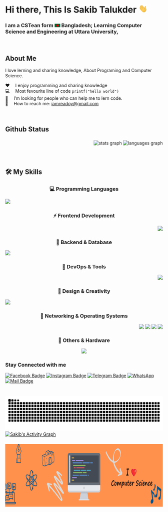# Hi there, This Is Sakib Talukder <img src="assets/hello.gif" width="28px" alt="hi">

### I am a CSTean form <img src="assets/bangladesh.png" width="18"/> Bangladesh; Learning Computer Science and Engineering at Uttara University,

<br/>

## About Me

I love lerning and sharing knowledge, About Programing and Computer Science.

:hearts: &emsp;I enjoy programming and sharing knowledge <br/>
:computer: &emsp;Most fevourite line of code `printf("hello world")` <br/>
🤔 &emsp;I’m looking for people who can help me to lern code.<br/>
:e-mail: &emsp;How to reach me: iamreadoy@gmail.com <br/>

<br/>
<h2 align="left">Github Status</h2>

###

<div align="right">
  <img src="https://github-readme-stats.vercel.app/api?username=sakibtalukqder&hide_title=false&hide_rank=false&show_icons=true&include_all_commits=true&count_private=true&disable_animations=false&theme=dark&locale=en&hide_border=false" height="177" alt="stats graph"  />
  <img src="https://github-readme-stats.vercel.app/api/top-langs?username=sakibtalukqder&locale=en&hide_title=false&layout=compact&card_width=320&langs_count=6&theme=dark&hide_border=false" height="177" alt="languages graph"  />
</div>

###

<br clear="both">

## 🛠️ My Skills  

<div align="center">

### 💻 Programming Languages  
<p align="left">
  <img src="https://skillicons.dev/icons?i=python,java,js,ts,c,cs" height="30" />
</p>

### ⚡ Frontend Development  
<p align="right">
  <img src="https://skillicons.dev/icons?i=html,css,react,nextjs,tailwind" height="30" />
</p>

### 🔧 Backend & Database  
<p align="left">
  <img src="https://skillicons.dev/icons?i=nodejs,express,mongodb,mysql,firebase" height="30" />
</p>

### 🚀 DevOps & Tools  
<p align="right">
  <img src="https://skillicons.dev/icons?i=docker,jenkins,githubactions,git,github,vscode" height="30" />
</p>

### 🎨 Design & Creativity  
<p align="left">
  <img src="https://skillicons.dev/icons?i=figma,ai,canva" height="30" />
</p>

### 📡 Networking & Operating Systems  
<p align="right">
  <img src="https://skillicons.dev/icons?i=linux,ubuntu" height="30" />
  <img src="https://cdn.simpleicons.org/mikrotik/FF6600" height="30"/> 
  <img src="https://cdn.simpleicons.org/cisco/1BA0D7" height="30"/>  
  <img src="https://cdn.simpleicons.org/gnometerminal/241F31" height="30"/>
</p>

### 🔬 Others & Hardware  
<p align="center">
  <img src="https://skillicons.dev/icons?i=arduino" height="30" />
</p>

</div>

###

<div align="left">

### Stay Connected with me

[![Facebook Badge](https://img.shields.io/badge/Facebook-1877F2?style=for-the-badge&logo=facebook&logoColor=white)](https://www.facebook.com/sakibtalukqder)
[![Instagram Badge](https://img.shields.io/badge/Instagram-E4405F?style=for-the-badge&logo=instagram&logoColor=white)](https://www.instagram.com/sakibtalukqder)
[![Telegram Badge](https://img.shields.io/static/v1?message=Telegram&logo=telegram&label=&color=2CA5E0&logoColor=white&labelColor=&style=for-the-badge)](t.me/+8801799232910)
[![WhatsApp](https://img.shields.io/badge/WhatsApp-25D366?style=for-the-badge&logo=whatsapp&logoColor=white)](https://wa.me/<+8801799232910>)
[![Mail Badge](https://img.shields.io/badge/Gmail-D14836?style=for-the-badge&logo=gmail&logoColor=white)](mailto:sakibtalukqder07@gmail.com)

###

<br clear="both">

<img src="https://raw.githubusercontent.com/sakibtalukqder/sakibtalukqder/output/snake.svg" alt="Snake animation" />

<br>

<a href="https://github.com/ashutosh00710/github-readme-activity-graph">
  <img alt="Sakib's Activity Graph"
       src="https://github-readme-activity-graph.vercel.app/graph?username=sakibtalukqder&bg_color=1F222E&color=F8D866&line=F85D7F&point=FFFFFF&hide_border=true" />
</a>


###

<div align="center">
  <img height="200" src="./assets/banner.png"  />
</div>

